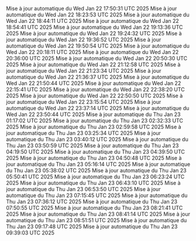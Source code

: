 Mise à jour automatique du Wed Jan 22 17:50:31 UTC 2025
Mise à jour automatique du Wed Jan 22 18:23:53 UTC 2025
Mise à jour automatique du Wed Jan 22 18:44:11 UTC 2025
Mise à jour automatique du Wed Jan 22 18:54:41 UTC 2025
Mise à jour automatique du Wed Jan 22 19:13:36 UTC 2025
Mise à jour automatique du Wed Jan 22 19:24:32 UTC 2025
Mise à jour automatique du Wed Jan 22 19:36:52 UTC 2025
Mise à jour automatique du Wed Jan 22 19:50:54 UTC 2025
Mise à jour automatique du Wed Jan 22 20:18:11 UTC 2025
Mise à jour automatique du Wed Jan 22 20:36:00 UTC 2025
Mise à jour automatique du Wed Jan 22 20:50:30 UTC 2025
Mise à jour automatique du Wed Jan 22 21:12:58 UTC 2025
Mise à jour automatique du Wed Jan 22 21:23:34 UTC 2025
Mise à jour automatique du Wed Jan 22 21:36:37 UTC 2025
Mise à jour automatique du Wed Jan 22 21:50:44 UTC 2025
Mise à jour automatique du Wed Jan 22 22:15:41 UTC 2025
Mise à jour automatique du Wed Jan 22 22:38:20 UTC 2025
Mise à jour automatique du Wed Jan 22 22:50:50 UTC 2025
Mise à jour automatique du Wed Jan 22 23:15:54 UTC 2025
Mise à jour automatique du Wed Jan 22 23:37:14 UTC 2025
Mise à jour automatique du Wed Jan 22 23:50:44 UTC 2025
Mise à jour automatique du Thu Jan 23 01:17:02 UTC 2025
Mise à jour automatique du Thu Jan 23 02:32:33 UTC 2025
Mise à jour automatique du Thu Jan 23 02:59:58 UTC 2025
Mise à jour automatique du Thu Jan 23 03:25:34 UTC 2025
Mise à jour automatique du Thu Jan 23 03:40:12 UTC 2025
Mise à jour automatique du Thu Jan 23 03:50:59 UTC 2025
Mise à jour automatique du Thu Jan 23 04:19:50 UTC 2025
Mise à jour automatique du Thu Jan 23 04:39:50 UTC 2025
Mise à jour automatique du Thu Jan 23 04:50:48 UTC 2025
Mise à jour automatique du Thu Jan 23 05:16:14 UTC 2025
Mise à jour automatique du Thu Jan 23 05:38:02 UTC 2025
Mise à jour automatique du Thu Jan 23 05:50:41 UTC 2025
Mise à jour automatique du Thu Jan 23 06:23:24 UTC 2025
Mise à jour automatique du Thu Jan 23 06:43:10 UTC 2025
Mise à jour automatique du Thu Jan 23 06:53:50 UTC 2025
Mise à jour automatique du Thu Jan 23 07:15:45 UTC 2025
Mise à jour automatique du Thu Jan 23 07:36:12 UTC 2025
Mise à jour automatique du Thu Jan 23 07:50:55 UTC 2025
Mise à jour automatique du Thu Jan 23 08:21:41 UTC 2025
Mise à jour automatique du Thu Jan 23 08:41:14 UTC 2025
Mise à jour automatique du Thu Jan 23 08:51:51 UTC 2025
Mise à jour automatique du Thu Jan 23 09:17:48 UTC 2025
Mise à jour automatique du Thu Jan 23 09:39:03 UTC 2025
